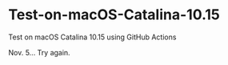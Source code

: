 # Test-on-macOS-Catalina-10.15
Test on macOS Catalina 10.15 using GitHub Actions

Nov. 5...  Try again.
